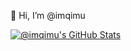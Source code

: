 👋 Hi, I’m @imqimu

[![@imqimu's GitHub Stats](https://github-readme-stats.vercel.app/api?username=imqimu&show_icons=true&hide=contribs,prs&include_all_commits=true&bg_color=30,fcb590,e46454&title_color=fff&text_color=fff&icon_color=fff)](https://github.com/imqimu)
